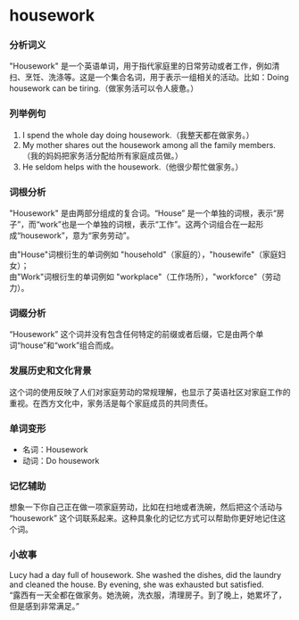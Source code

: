 # housework

### 分析词义

  

"Housework" 是一个英语单词，用于指代家庭里的日常劳动或者工作，例如清扫、烹饪、洗涤等。这是一个集合名词，用于表示一组相关的活动。比如：Doing housework can be tiring.（做家务活可以令人疲惫。）

  

### 列举例句

  

1.  I spend the whole day doing housework.（我整天都在做家务。）
2.  My mother shares out the housework among all the family members.（我的妈妈把家务活分配给所有家庭成员做。）
3.  He seldom helps with the housework.（他很少帮忙做家务。）

  

### 词根分析

  

"Housework" 是由两部分组成的复合词。“House” 是一个单独的词根，表示“房子”，而“work”也是一个单独的词根，表示“工作”。这两个词组合在一起形成“housework”，意为“家务劳动”。

  

由"House"词根衍生的单词例如 "household"（家庭的），"housewife"（家庭妇女）；  
由"Work"词根衍生的单词例如 "workplace"（工作场所），"workforce"（劳动力）。

  

### 词缀分析

  

“Housework” 这个词并没有包含任何特定的前缀或者后缀，它是由两个单词“house”和“work”组合而成。

  

### 发展历史和文化背景

  

这个词的使用反映了人们对家庭劳动的常规理解，也显示了英语社区对家庭工作的重视。在西方文化中，家务活是每个家庭成员的共同责任。

  

### 单词变形

  

*   名词：Housework
*   动词：Do housework

  

### 记忆辅助

  

想象一下你自己正在做一项家庭劳动，比如在扫地或者洗碗，然后把这个活动与 “housework” 这个词联系起来。这种具象化的记忆方式可以帮助你更好地记住这个词。

  

### 小故事

  

Lucy had a day full of housework. She washed the dishes, did the laundry and cleaned the house. By evening, she was exhausted but satisfied.  
“露西有一天全都在做家务。她洗碗，洗衣服，清理房子。到了晚上，她累坏了，但是感到非常满足。”
